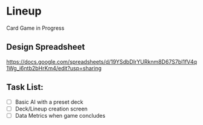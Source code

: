 # Lineup
Card Game in Progress

## Design Spreadsheet

https://docs.google.com/spreadsheets/d/19YSdbDIrYURknm8D67S7bl1fV4q1Wg_i6ntb2bHrKm4/edit?usp=sharing

## Task List:

- [ ] Basic AI with a preset deck
- [ ] Deck/Lineup creation screen
- [ ] Data Metrics when game concludes
